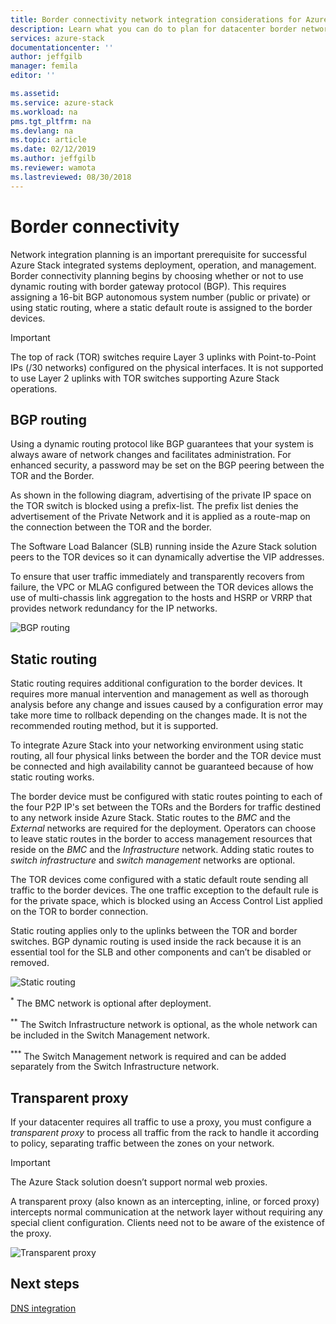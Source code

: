 ```yaml
---
title: Border connectivity network integration considerations for Azure Stack integrated systems | Microsoft Docs
description: Learn what you can do to plan for datacenter border network connectivity with multi-node Azure Stack.
services: azure-stack
documentationcenter: ''
author: jeffgilb
manager: femila
editor: ''

ms.assetid: 
ms.service: azure-stack
ms.workload: na
pms.tgt_pltfrm: na
ms.devlang: na
ms.topic: article
ms.date: 02/12/2019
ms.author: jeffgilb
ms.reviewer: wamota
ms.lastreviewed: 08/30/2018
---
```


# Border connectivity 
Network integration planning is an important prerequisite for successful Azure Stack integrated systems deployment, operation, and management. Border connectivity planning begins by choosing whether or not to use dynamic routing with border gateway protocol (BGP). This requires assigning a 16-bit BGP autonomous system number (public or private) or using static routing, where a static default route is assigned to the border devices.

> [!IMPORTANT]
> The top of rack (TOR) switches require Layer 3 uplinks with Point-to-Point IPs (/30 networks) configured on the physical interfaces. It is not supported to use Layer 2 uplinks with TOR switches supporting Azure Stack operations. 

## BGP routing
Using a dynamic routing protocol like BGP guarantees that your system is always aware of network changes and facilitates administration. For enhanced security, a password may be set on the BGP peering between the TOR and the Border. 

As shown in the following diagram, advertising of the private IP space on the TOR switch is blocked using a prefix-list. The prefix list denies the advertisement of the Private Network and it is applied as a route-map on the connection between the TOR and the border.

The Software Load Balancer (SLB) running inside the Azure Stack solution peers to the TOR devices so it can dynamically advertise the VIP addresses.

To ensure that user traffic immediately and transparently recovers from failure, the VPC or MLAG configured between the TOR devices allows the use of multi-chassis link aggregation to the hosts and HSRP or VRRP that provides network redundancy for the IP networks.

![BGP routing](media/azure-stack-border-connectivity/bgp-routing.png)

## Static routing
Static routing requires additional configuration to the border devices. It requires more manual intervention and management as well as thorough analysis before any change and issues caused by a configuration error may take more time to rollback depending on the changes made. It is not the recommended routing method, but it is supported.

To integrate Azure Stack into your networking environment using static routing, all four physical links between the border and the TOR device must be connected and high availability cannot be guaranteed because of how static routing works.

The border device must be configured with static routes pointing to each of the four P2P IP's set between the TORs and the Borders for traffic destined to any network inside Azure Stack. Static routes to the *BMC* and the *External* networks are required for the deployment. Operators can choose to leave static routes in the border to access management resources that reside on the *BMC* and the *Infrastructure* network. Adding static routes to *switch infrastructure* and *switch management* networks are optional.

The TOR devices come configured with a static default route sending all traffic to the border devices. The one traffic exception to the default rule is for the private space, which is blocked using an Access Control List applied on the TOR to border connection.

Static routing applies only to the uplinks between the TOR and border switches. BGP dynamic routing is used inside the rack because it is an essential tool for the SLB and other components and can’t be disabled or removed.

![Static routing](media/azure-stack-border-connectivity/static-routing.png)

<sup>\*</sup> The BMC network is optional after deployment.

<sup>\*\*</sup> The Switch Infrastructure network is optional, as the whole network can be included in the Switch Management network.

<sup>\*\*\*</sup> The Switch Management network is required and can be added separately from the Switch Infrastructure network.

## Transparent proxy
If your datacenter requires all traffic to use a proxy, you must configure a *transparent proxy* to process all traffic from the rack to handle it according to policy, separating traffic between the zones on your network.

> [!IMPORTANT]
> The Azure Stack solution doesn’t support normal web proxies.  

A transparent proxy (also known as an intercepting, inline, or forced proxy) intercepts normal communication at the network layer without requiring any special client configuration. Clients need not to be aware of the existence of the proxy.

![Transparent proxy](media/azure-stack-border-connectivity/transparent-proxy.png)

## Next steps
[DNS integration](azure-stack-integrate-dns.md)
